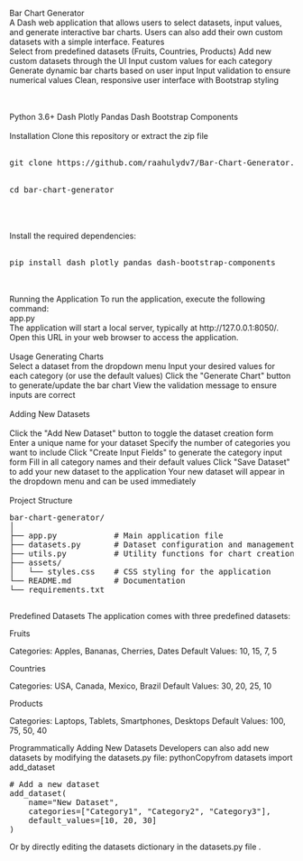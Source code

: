 Bar Chart Generator
<br>
A Dash web application that allows users to select datasets, input values, and generate interactive bar charts. Users can also add their own custom datasets with a simple interface.
Features
<br>
Select from predefined datasets (Fruits, Countries, Products)
Add new custom datasets through the UI
Input custom values for each category
Generate dynamic bar charts based on user input
Input validation to ensure numerical values
Clean, responsive user interface with Bootstrap styling

<br>
<br>
Python 3.6+
Dash
Plotly
Pandas
Dash Bootstrap Components
<br>
<br>
Installation
Clone this repository or extract the zip file
<br>
<br>
<pre>git clone https://github.com/raahulydv7/Bar-Chart-Generator.git
<br>
cd bar-chart-generator</pre>




<br>
<br>
<br>
Install the required dependencies:
<br>
<br>
<pre>
pip install dash plotly pandas dash-bootstrap-components
</pre>
<br>
<br>
Running the Application
To run the application, execute the following command:
<br>
app.py
<br>
The application will start a local server, typically at http://127.0.0.1:8050/. Open this URL in your web browser to access the application.
<br>
<br>
Usage
Generating Charts
<br>
Select a dataset from the dropdown menu
Input your desired values for each category (or use the default values)
Click the "Generate Chart" button to generate/update the bar chart
View the validation message to ensure inputs are correct
<br>
<br>
Adding New Datasets
<br>
<br>
Click the "Add New Dataset" button to toggle the dataset creation form
Enter a unique name for your dataset
Specify the number of categories you want to include
Click "Create Input Fields" to generate the category input form
Fill in all category names and their default values
Click "Save Dataset" to add your new dataset to the application
Your new dataset will appear in the dropdown menu and can be used immediately
<br>
<br>
Project Structure
<pre>
bar-chart-generator/
│
├── app.py            # Main application file
├── datasets.py       # Dataset configuration and management
├── utils.py          # Utility functions for chart creation and validation
├── assets/
│   └── styles.css    # CSS styling for the application
└── README.md         # Documentation
└── requirements.txt 

</pre>
Predefined Datasets
The application comes with three predefined datasets:

Fruits

Categories: Apples, Bananas, Cherries, Dates
Default Values: 10, 15, 7, 5


Countries

Categories: USA, Canada, Mexico, Brazil
Default Values: 30, 20, 25, 10


Products

Categories: Laptops, Tablets, Smartphones, Desktops
Default Values: 100, 75, 50, 40



Programmatically Adding New Datasets
Developers can also add new datasets by modifying the datasets.py file:
pythonCopyfrom datasets import add_dataset

<pre>
# Add a new dataset
add_dataset(
    name="New Dataset",
    categories=["Category1", "Category2", "Category3"],
    default_values=[10, 20, 30]
)
</pre>
Or by directly editing the datasets dictionary in the datasets.py file .
